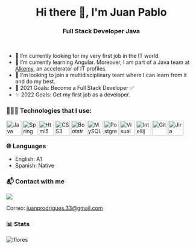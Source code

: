 <h1 align="center">Hi there 👋, I'm Juan Pablo</h1>
<h3 align="center">Full Stack Developer Java</h3>

<br>

- 🔭 I’m currently looking for my very first job in the IT world.
- 🌱 I’m currently learning Angular. Moreover, I am part of a Java team at [Alkemy](https://www.alkemy.org), an accelerator of IT profiles.
- 👯 I'm looking to join a multidisciplinary team where I can learn from it and do my best.
- 🥅 2021 Goals: Become a Full Stack Developer ✅
- ✨ 2022 Goals: Get my first job as a developer.


### 🧑🏻‍💻 Technologies that I use:

<img align="left" alt="Java" width="40px" src="https://img.icons8.com/color/48/000000/java-coffee-cup-logo--v2.png"/>
<img align="left" alt="Spring boot" width="40px" src="https://img.icons8.com/color/48/000000/spring-logo.png"/>
<img align="left" alt="Html5" width="40px" src="https://img.icons8.com/color/48/000000/html-5--v1.png"/>
<img align="left" alt="CSS3" width="40px" src="https://img.icons8.com/color/48/000000/css3.png"/>
<img align="left" alt="Bootstrap" width="40px"  src="https://img.icons8.com/color/48/000000/bootstrap.png"/>
<img align="left" alt="MySQL" width="40px" src="https://img.icons8.com/color/48/000000/mysql-logo.png"/>
<img align="left" alt="Postgres" width="40px" src="https://img.icons8.com/color/48/000000/postgreesql.png"/>
<img align="left" alt="Visual Studio Code" width="40px" src="https://img.icons8.com/color/48/000000/visual-studio-code-2019.png"/>
<img align="left" alt="Intellij Idea" width="40px" src="https://img.icons8.com/color/48/000000/intellij-idea.png"/>
<img align="left" alt="Git" width="40px" src="https://icongr.am/devicon/git-original.svg?size=39&color=b30000">
<img align="left" alt="Jira" width="40px" src="https://img.icons8.com/color/48/000000/jira.png"/>

<br>
<br>

### 🌐 Languages
- English: A1
- Spanish: Native

### 📬 Contact with me

[<img src="https://img.icons8.com/fluency/48/000000/linkedin.png"/>](https://www.linkedin.com/in/juan-rodriguez-360626215/)

Correo: juanprodrigues.33@gmail.com

### 📊 Stats
<p><img align="left" src="https://github-readme-stats.vercel.app/api/top-langs?username=kida10-tech&show_icons=true&locale=en&layout=compact" alt="lflores" /></p>
